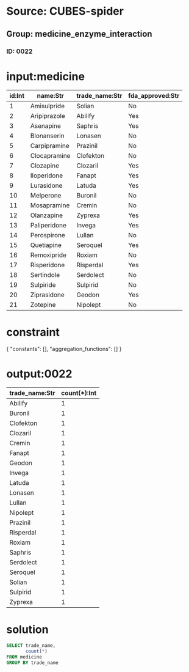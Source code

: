 # Source: CUBES-spider
## Group: medicine_enzyme_interaction
### ID: 0022

# input:medicine

| id:Int | name:Str | trade_name:Str | fda_approved:Str |
|---|---|---|---|
| 1 | Amisulpride | Solian | No |
| 2 | Aripiprazole | Abilify | Yes |
| 3 | Asenapine | Saphris | Yes |
| 4 | Blonanserin | Lonasen | No |
| 5 | Carpipramine | Prazinil | No |
| 6 | Clocapramine | Clofekton | No |
| 7 | Clozapine | Clozaril | Yes |
| 8 | Iloperidone | Fanapt | Yes |
| 9 | Lurasidone | Latuda | Yes |
| 10 | Melperone | Buronil | No |
| 11 | Mosapramine | Cremin | No |
| 12 | Olanzapine | Zyprexa | Yes |
| 13 | Paliperidone | Invega | Yes |
| 14 | Perospirone | Lullan | No |
| 15 | Quetiapine | Seroquel | Yes |
| 16 | Remoxipride | Roxiam | No |
| 17 | Risperidone | Risperdal | Yes |
| 18 | Sertindole | Serdolect | No |
| 19 | Sulpiride | Sulpirid | No |
| 20 | Ziprasidone | Geodon | Yes |
| 21 | Zotepine | Nipolept | No |

# constraint

{
  "constants": [],
  "aggregation_functions": []
}

# output:0022

| trade_name:Str | count(*):Int |
|---|---|
| Abilify | 1 |
| Buronil | 1 |
| Clofekton | 1 |
| Clozaril | 1 |
| Cremin | 1 |
| Fanapt | 1 |
| Geodon | 1 |
| Invega | 1 |
| Latuda | 1 |
| Lonasen | 1 |
| Lullan | 1 |
| Nipolept | 1 |
| Prazinil | 1 |
| Risperdal | 1 |
| Roxiam | 1 |
| Saphris | 1 |
| Serdolect | 1 |
| Seroquel | 1 |
| Solian | 1 |
| Sulpirid | 1 |
| Zyprexa | 1 |

# solution

```sql
SELECT trade_name,
       count(*)
FROM medicine
GROUP BY trade_name
```
